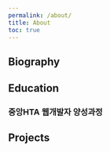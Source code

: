 ```yaml
---
permalink: /about/
title: About
toc: true
---
```

## Biography

## Education
### 
### 중앙HTA 웹개발자 양성과정

## Projects
